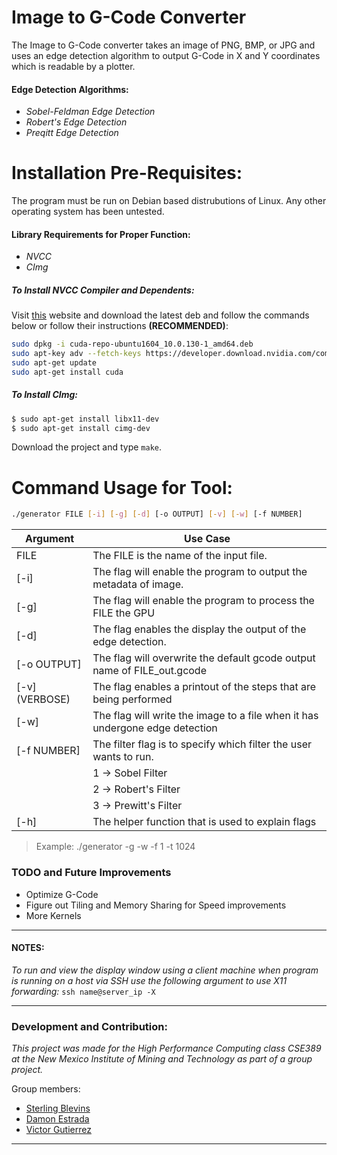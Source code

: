 # Image to G-Code Converter

The Image to G-Code converter takes an image of PNG, BMP, or JPG and uses an edge detection algorithm to output
G-Code in X and Y coordinates which is readable by a plotter. 

#### Edge Detection Algorithms:
  - *Sobel-Feldman Edge Detection*
  - *Robert's Edge Detection*
  - *Preqitt Edge Detection*

# Installation Pre-Requisites:

The program must be run on Debian based distrubutions of Linux. Any other operating
system has been untested.

#### Library Requirements for Proper Function:
  - *NVCC*
  - *CImg*

##### To Install NVCC Compiler and Dependents:
Visit [this][NVCC] website and download the latest deb and follow the commands below
or follow their instructions **(RECOMMENDED)**:
```sh
sudo dpkg -i cuda-repo-ubuntu1604_10.0.130-1_amd64.deb
sudo apt-key adv --fetch-keys https://developer.download.nvidia.com/compute/cuda/repos/ubuntu1604/x86_64/7fa2af80.pub
sudo apt-get update
sudo apt-get install cuda
```

##### To Install CImg:

```sh
$ sudo apt-get install libx11-dev
$ sudo apt-get install cimg-dev
```

Download the project and type `make`.

# Command Usage for Tool:
```sh
./generator FILE [-i] [-g] [-d] [-o OUTPUT] [-v] [-w] [-f NUMBER]
```
| Argument | Use Case |
| ---------| -------- |
| FILE | The FILE is the name of the input file. |
| [-i] | The flag will enable the program to output the metadata of image.|
| [-g] | The flag will enable the program to process the FILE the GPU|
| [-d] | The flag enables the display the output of the edge detection. |
| [-o OUTPUT] | The flag will overwrite the default gcode output name of FILE_out.gcode | 
| [-v] (VERBOSE) | The flag enables a printout of the steps that are being performed |
| [-w] | The flag will write the image to a file when it has undergone edge detection | 
| [-f NUMBER] | The filter flag is to specify which filter the user wants to run. |
||1 -> Sobel Filter|
||2 -> Robert's Filter |
||3 -> Prewitt's Filter |
| [-h] | The helper function that is used to explain flags | 

> Example: ./generator -g -w -f 1 -t 1024


### TODO and Future Improvements

 - Optimize G-Code
 - Figure out Tiling and Memory Sharing for Speed improvements
 - More Kernels
 
----
#### NOTES:
*To run and view the display window using a client machine
when program is running on a host via SSH use the following
argument to use X11 forwarding:*
`ssh name@server_ip -X`

----
### Development and Contribution:

*This project was made for the High Performance Computing class CSE389 at
the New Mexico Institute of Mining and Technology as part of a group
project.*

Group members:
 * [Sterling Blevins][Sterling Blevins]
 * [Damon Estrada][Damon Estrada]
 * [Victor Gutierrez][Victor Gutierrez]

----

   [NVCC]: <https://developer.nvidia.com/cuda-downloads?target_os=Linux&target_arch=x86_64&target_distro=Ubuntu&target_version=1604&target_type=debnetwork>

   [Sterling Blevins]: <https://github.com/S3Blevins>
   
   [Damon Estrada]: <https://github.com/damon-estrada>
   
   [Victor Gutierrez]: <https://github.com/vgutierrez542>
   
   
